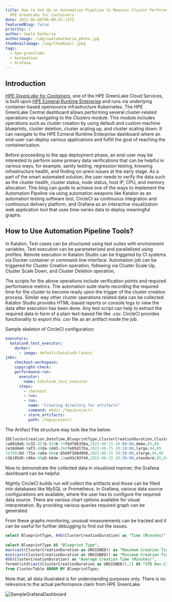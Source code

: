 ```yaml
---
title: How to Set Up an Automation Pipeline to Measure Cluster Performance on
  HPE GreenLake for Containers
date: 2022-06-08T06:09:47.137Z
featuredBlog: false
priority: 1
author: Sweta Katkoria
authorimage: /img/swetakatkoria_photo.jpg
thumbnailimage: /img/thumbnail.jpeg
tags:
  - hpe-greenlake
  - Automation
  - Grafana
---
```

## Introduction

*[HPE GreenLake for Containers](https://www.hpe.com/us/en/greenlake/containers.html)*, one of the HPE GreenLake Cloud Services, is built upon [HPE Ezmeral Runtime Enterprise](https://www.hpe.com/us/en/software/ezmeral-runtime.html) and runs via underlying container-based opensource infrastructure Kubernetes. The HPE GreenLake Central dashboard allows performing several cluster-related operations via navigating to the *Clusters* module. This module includes operations such as cluster creation by using default and custom machine blueprints, cluster deletion, cluster scaling up, and cluster scaling down. It can navigate to the HPE Ezmeral Runtime Enterprise dashboard where an end-user can deploy various applications and fulfill the goal of reaching the containerization.

Before proceeding to the app deployment phase, an end-user may be interested to perform some primary data verifications that can be helpful in various ways, for example, sanity testing, regression testing, knowing infrastructure health, and finding on-prem issues at the early stage. As a part of the smart automated solution, the user needs to verify the data such as the cluster health, cluster status, node status, host IP, CPU, and memory allocation. This blog can guide to achieve one of the ways to implement the Automation Pipeline via using automation weapons like Katalon as an automation testing software tool, CircleCI as continuous integration and continuous delivery platform, and Grafana as an interactive visualization web application tool that uses time-series data to deploy meaningful graphs.

## How to Use Automation Pipeline Tools?

In Katalon, Test cases can be structured using test suites with environment variables. Test execution can be parameterized and parallelized using profiles. Remote execution in Katalon Studio can be triggered by CI systems via Docker container or command-line interface. Automation job can be triggered for Cluster Creation operation, following via Cluster Scale Up, Cluster Scale Down, and Cluster Deletion operation, 

The scripts for the above operations include verification points and required performance metrics. The automation suite starts recording the required time for the cluster to become ready upon the trigger of the cluster creation process. Similar way other cluster operations related data can be collected. Katalon Studio provides HTML-based reports or console logs to view the data after execution has been done. Any test script can help to extract the required data in form of a plain text-based file like .csv. CircleCI provides functionality to export this .csv file as an artifact inside the job. 

Sample skeleton of CircleCI configuration:

```yaml
executors:
  katalon8_test_executor:
    docker: 
      - image: default/katalon8:latest
jobs:
    checkout-workspace:
    copyright-check:
    performance-run:
      executor:
        name: katalon8_test_executor
      steps:
        - checkout
        - run:
        - run:
          name: "Creating directory for artifacts"
          command: mkdir /tmp/project/
        - store_artifacts:
          path: /tmp/project/
```

The Artifact File structure may look like the below:

```sql
IDClusterCreation,DateTime,BlueprintType,ClusterCreationDuration,ClusterDeletionDuration,ClusterScaleUpDuration,ClusterScaleDownDuration
2a0810e6-0c32-451b-933b-74fbdf86358a,2022-06-15 20:00:00,demo,05,04
ce18d4e0-9af3-40da-8d43-266fe05d17ba,2022-06-15 20:10:00,large,04,05
767801bd-7f1e-4a9a-804e-b560f168d968,2022-06-15 20:20:00,xlarge,04,05
r3b185d5-c96a-49a5-b6de-13ae93c93fd4,2022-06-15 20:30:00,standard,05,04
```

Now to demonstrate the collected data in visualized manner, the Grafana dashboard can be helpful. 

Nightly CircleCI builds run will collect the artifacts and those can be filled into databases like MySQL or Prometheus. In Grafana, various data source configurations are available, where the user has to configure the required data source. There are various chart options available for visual interpretation. By providing various queries required graph can be generated. 

From these graphs monitoring, unusual measurements can be tracked and it can be useful for further debugging to find out the issues.

```sql
select BlueprintType, AVG(ClusterCreationDuration) as "Time (Minutes)" from ClusterTable GROUP BY BlueprintType
 
select BlueprintType AS "Blueprint Type",
max(cast(ClusterCreationDuration as UNSIGNED)) as "Maximum Creation Time (Minutes)",
min(cast(ClusterCreationDuration as UNSIGNED)) as "Minimum Creation Time (Minutes)",
AVG(ClusterCreationDuration) as "Average Creation Time (Minutes)",
format(std(cast(ClusterCreationDuration as UNSIGNED)),2) AS "STD Dev.Creation Time(Minutes)"
from ClusterTable GROUP BY BlueprintType;
```

Note that, all data illustrated is for understanding purposes only. There is no relevance to the actual performance claim from HPE GreenLake. 

![SampleGrafanaDashboard](/img/sample-chart.jpg "Sample Grafana Dashboard (Data is for illustrative purpose only. Axis are hidden)")